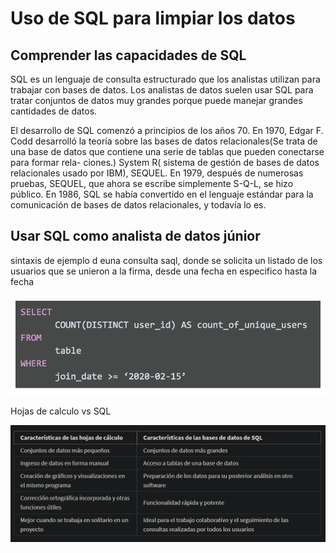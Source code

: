 # Uso de SQL para limpiar los datos

## Comprender las capacidades de SQL

SQL es un lenguaje de consulta estructurado que los analistas utilizan para trabajar con bases de datos. Los analistas de
datos suelen usar SQL para tratar conjuntos de datos muy grandes porque puede manejar grandes cantidades de datos.

El desarrollo de SQL comenzó a principios de los años 70. En 1970, Edgar F. Codd desarrolló la teoría sobre las bases de
datos relacionales(Se trata de una base de datos que contiene una serie de tablas que pueden conectarse para formar rela-
ciones.) System R( sistema de gestión de bases de datos relacionales usado por IBM), SEQUEL. En 1979, después de numerosas
pruebas, SEQUEL, que ahora se escribe simplemente S-Q-L, se hizo público. En 1986, SQL se había convertido en el lenguaje
estándar para la comunicación de bases de datos relacionales, y todavía lo es.

## Usar SQL como analista de datos júnior

sintaxis de ejemplo d euna consulta saql, donde se solicita un listado de los usuarios que se unieron a la firma, desde una
fecha en especifico hasta la fecha

![Alt text](image.png)

Hojas de calculo vs SQL

![Alt text](image-1.png)
